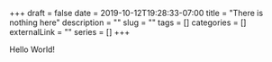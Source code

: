 +++ 
draft = false
date = 2019-10-12T19:28:33-07:00
title = "There is nothing here"
description = ""
slug = "" 
tags = []
categories = []
externalLink = ""
series = []
+++

Hello World!
